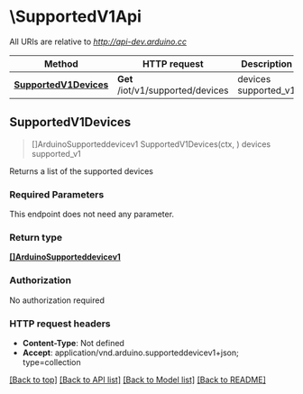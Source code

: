 # \SupportedV1Api

All URIs are relative to *http://api-dev.arduino.cc*

Method | HTTP request | Description
------------- | ------------- | -------------
[**SupportedV1Devices**](SupportedV1Api.md#SupportedV1Devices) | **Get** /iot/v1/supported/devices | devices supported_v1



## SupportedV1Devices

> []ArduinoSupporteddevicev1 SupportedV1Devices(ctx, )
devices supported_v1

Returns a list of the supported devices

### Required Parameters

This endpoint does not need any parameter.

### Return type

[**[]ArduinoSupporteddevicev1**](ArduinoSupporteddevicev1.md)

### Authorization

No authorization required

### HTTP request headers

- **Content-Type**: Not defined
- **Accept**: application/vnd.arduino.supporteddevicev1+json; type=collection

[[Back to top]](#) [[Back to API list]](../README.md#documentation-for-api-endpoints)
[[Back to Model list]](../README.md#documentation-for-models)
[[Back to README]](../README.md)

